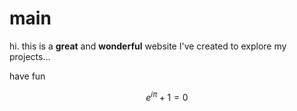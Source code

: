 # main

hi. this is a **great** and **wonderful** website I've created to explore my projects...

have fun

```math
e^{i\pi} + 1 = 0
```
